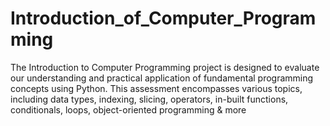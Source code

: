 # Introduction_of_Computer_Programming
The Introduction to Computer Programming project is designed to evaluate our understanding and practical application of fundamental programming concepts using Python. This assessment encompasses various topics, including data types, indexing, slicing, operators, in-built functions, conditionals, loops, object-oriented programming &amp; more
